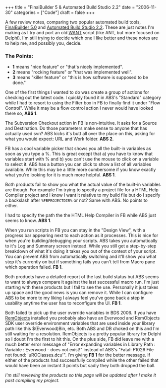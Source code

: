 +++
title = "FinalBuilder 5 & Automated Build Studio 2.2"
date = "2006-11-30"
categories = ["Code"]
draft = false
+++

A few review notes, comparing two popular automated build tools, [FinalBuilder 5.0](http://www.finalbuilder.com/finalbuilder.aspx "FinalBuilder 5.0 Home Page") and [Automated Build Studio 2.2](http://www.automatedqa.com/products/abs/index.asp "Automated Build Studio Home Page"). These are just notes I'm making as I try and port an old [WANT](http://sourceforge.net/projects/want/ "WANT Home Page") script (like ANT, but more focused on Delphi). I'm still trying to decide which one I like better and these notes are to help me, and possibly you, decide.

### The Points:

* **1** means "nice feature" or "that's nicely implemented".
* **2** means "rocking feature" or "that was implemented well".
* **3** means "killer feature" or "this is how software is supposed to be done." 

One of the first things I wanted to do was create a group of actions for checking out the latest code. I quickly found it in ABS's "Standard" category while I had to resort to using the Filter box in FB to finally find it under "Flow Control". While it may be a flow control action I never would have looked there so, **ABS 1**.

The Subversion Checkout action in FB is non-intuitive. It asks for a Source and Destination. Do those parameters make sense to anyone that has actually used svn? ABS kicks it's butt all over the place on this, asking for what you would expect: URL and Work folder. **ABS 2**.

FB has a cool variable picker that shows you all the built-in variables as soon as you type a %. This is great except that a) you have to know that variables start with % and b) you can't use the mouse to click on a variable to select it. ABS has a button you can click to show a list of all variables available. While this may be a little more cumbersome if you know exactly what you're looking for it is much more helpful. **ABS 1**.

Both products fail to show you what the actual value of the built-in variables are though. For example I'm trying to specify a project file for a HTML Help Compiler project and I know I want it relative to my build file but do I specify a backslash after `%FBPROJECTDIR%` or not? Same with ABS. No points to either.

I had to specify the path the the HTML Help Compiler in FB while ABS just seems to know. **ABS 1**.

When you run scripts in FB you can stay in the "Design View", with a progress bar appearing next to each action as it processes. This is nice for when you're building/debugging your scripts. ABS takes you automatically to it's Log and Summary screen instead. While you still get a step-by-step breakdown of what it's doing it takes you out of the context of your script. You can prevent ABS from automatically switching and it'll show you what step it's currently on but if something fails you can't tell from Macro pane which operation failed. **FB 1**.

Both products have a detailed report of the last build status but ABS seems to want to always compare it against the last successful macro run. I'm just starting with these products but I fail to see the use. Personally it just takes up space and the good news is you can remove it. While I can configure ABS to be more to my liking I always feel you've gone back a step in usability anytime the user has to reconfigure the UI. **FB 1**.

Both failed to pick up the user override variables in BDS 2006. If you have [RemObjects](http://www.remobjects.com/ "RemObjects Home Page") installed you probably also have an Everwood and RemObjects SDK user override environment variables that are used inside your library path like this $(Everwood)Bin, etc. Both ABS and DB choked on this and I'm still waiting for a resolution. RemObjects is a pretty popular library for Delphi so I doubt I'm the first to hit this. On the plus side, FB did leave me with a much better error message of "Error expanding variables in Library Path : Variable : Everwood - does not exist!" instead of ABS's "Fatal: F1026 File not found: 'uROClasses.dcu'". I'm giving **FB 1** for the better message. If either of the products had successfully compiled while the other failed that would have been an instant 3 points but sadly they both dropped the ball.

_I'm still reviewing the products so this page will be updated after I make it past compiling my project._